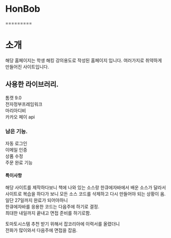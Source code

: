 # HonBob
=========

# 소개
해당 홈페이지는 학생 해킹 강의용도로 작성된 홈페이지 입니다.
여러가지로 취약하게 만들어진 사이트입니다.


## 사용한 라이브러리.
톰캣 9.0    
전자정부프레임워크     
마리아디비    
카카오 페이 api    


### 남은 기능.
자동 로그인    
이메일 인증    
상품 수정    
주문 완료 기능    


#### 특이사항
해당 사이트를 제작하다보니 책에 나와 있는 소스랑 한큐에자바에서 배운 소스가 달라서     
사이트로 복습을 하다가 보니 모든 소스 코드를 삭제하고 다시 만들어야 되는 상황이 옴.    
일단 27일까지 완료가 되어야하니    
한큐에자바를 응용한 코드는 다음주에 하기로 결정.   
최대한 내일까지 끝내고 면접 준비를 하기로함.   
    
 토마토시스템 추천 받기 위해서 잡코리아에 이력서를 올렸더니    
전화가 많이와서 다음주에 면접을 잡음.    

